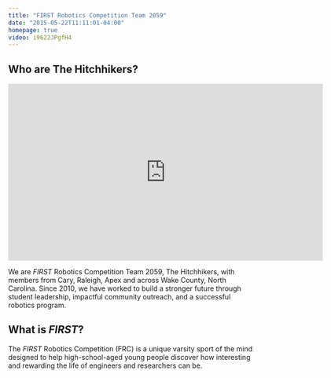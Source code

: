```yaml
---
title: "FIRST Robotics Competition Team 2059"
date: "2015-05-22T11:11:01-04:00"
homepage: true
video: i9622JPgfH4
---
```


Who are The Hitchhikers?
------------------------

<div class="video">
<iframe src="https://www.youtube.com/embed/i9622JPgfH4?wmode=opaque&amp;modestbranding=1&amp;rel=0&amp;showinfo=0&amp;autohide=1" height="360" width="640" allowfullscreen="" frameborder="0">
</iframe>
</div>

We are *FIRST* Robotics Competition Team 2059, The Hitchhikers, with members
from Cary, Raleigh, Apex and across Wake County, North Carolina. Since 2010, we
have worked to build a stronger future through student leadership, impactful
community outreach, and a successful robotics program.

What is *FIRST*?
----------------

The *FIRST*  Robotics Competition (FRC) is a unique varsity sport of the mind
designed to help high-school-aged young people discover how interesting and
rewarding the life of engineers and researchers can be.
